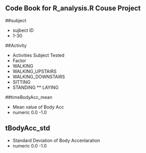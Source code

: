 

Code Book for R_analysis.R Couse Project
-----------------------


##subject
* sujbect ID 
* 1-30
  

##Activity 
* Activities Subject Tested
* Factor 
*  WALKING
* WALKING_UPSTAIRS
*  WALKING_DOWNSTAIRS
* SITTING
* STANDING
** LAYING

##timeBodyAcc_mean
* Mean value of Body Acc
* numeric 0.0 -1.0

## tBodyAcc_std
* Standard Deviation of Body Accenlaration
* numeric 0.0 -1.0
